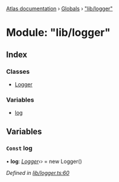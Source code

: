 [Atlas documentation](../README.md) › [Globals](../globals.md) › ["lib/logger"](_lib_logger_.md)

# Module: "lib/logger"

## Index

### Classes

* [Logger](../classes/_lib_logger_.logger.md)

### Variables

* [log](_lib_logger_.md#const-log)

## Variables

### `Const` log

• **log**: *[Logger](../classes/_lib_logger_.logger.md)‹›* = new Logger()

*Defined in [lib/logger.ts:60](https://github.com/chronark/atlas/blob/b422706/src/lib/logger.ts#L60)*
